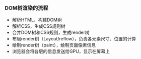### DOM树渲染的流程
* 解析HTML，构建DOM树
* 解析CSS，生成CSS规则树
* 合并DOM树和CSS规则，生成render树
* 布局render树（Layout/reflow），负责各元素尺寸、位置的计算
* 绘制render树（paint），绘制页面像素信息
* 浏览器会将各层的信息发送给GPU，显示在屏幕上